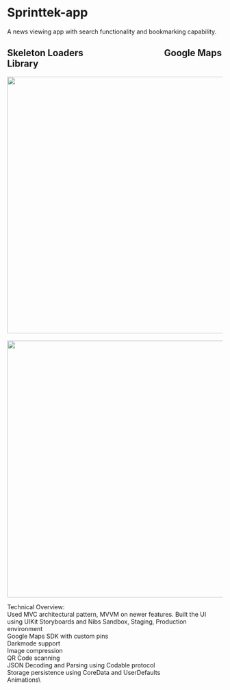 # Sprinttek-app
A news viewing app with search functionality and bookmarking capability.
## Skeleton Loaders&nbsp;&nbsp;&nbsp;&nbsp;&nbsp;&nbsp;&nbsp;&nbsp;&nbsp;&nbsp;&nbsp;&nbsp;&nbsp;&nbsp;&nbsp;&nbsp;&nbsp;&nbsp;&nbsp;&nbsp;&nbsp;&nbsp;&nbsp;&nbsp;&nbsp;&nbsp;&nbsp;&nbsp;&nbsp;&nbsp;&nbsp;&nbsp;&nbsp;&nbsp;&nbsp;&nbsp;&nbsp;&nbsp;Google Maps Library
<img src="https://user-images.githubusercontent.com/60834223/173255566-2ecba5a7-6556-4392-899a-c4b4d4dbf074.gif" height = "600" />&nbsp;&nbsp;&nbsp;&nbsp;&nbsp;&nbsp;&nbsp;&nbsp;&nbsp;&nbsp;&nbsp;&nbsp;&nbsp;&nbsp;&nbsp;&nbsp;&nbsp;&nbsp;<img src="https://user-images.githubusercontent.com/60834223/173263862-4486386f-b643-41c5-a192-b30993e83730.png" height = "600" />

Technical Overview:\
Used MVC architectural pattern, MVVM on newer features.
Built the UI using UIKit Storyboards and Nibs
Sandbox, Staging, Production environment\
Google Maps SDK with custom pins\
Darkmode support\
Image compression\
QR Code scanning\
JSON Decoding and Parsing using Codable protocol\
Storage persistence using CoreData and UserDefaults\
Animations\








